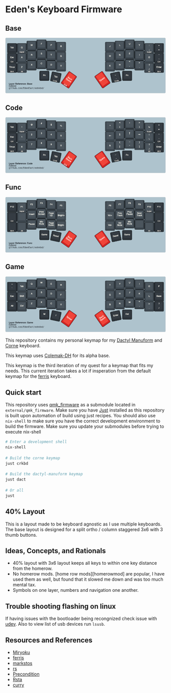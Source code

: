 # Eden's Keyboard Firmware

## Base

[![](./resources/base.png)][base]

## Code

[![](./resources/code.png)][code]

## Func

[![](./resources/func.png)][func]

## Game

[![](./resources/game.png)][game]

[base]: http://www.keyboard-layout-editor.com/##@_backcolor=%23AEC3CD&switchMount=cherry&pcb:false&plate:true%3B&@_x:3&c=%233d474f&t=%23F7EEE3&a:7%3B&=F&_x:8%3B&=U%3B&@_y:-0.87&x:2%3B&=W&_x:1%3B&=P&_x:6%3B&=L&_x:1%3B&=Y%3B&@_y:-0.8799999999999999&x:5%3B&=B&_x:4%3B&=J%3B&@_y:-0.87&c=%232c3339%3B&=Tab&_c=%233d474f%3B&=Q%0A%0A%0A%0ASuper&_x:12&a:5%3B&=%2F:%0A%2F%3B%0A%0A%0ASuper&_c=%232c3339%3B&=+%0A%2F=%3B&@_y:-0.3799999999999999&x:3&c=%233d474f&a:7%3B&=S&_x:8%3B&=E%3B&@_y:-0.8700000000000001&x:2%3B&=R&_x:1%3B&=T&_x:6%3B&=N&_x:1%3B&=I%3B&@_y:-0.8799999999999999&x:5%3B&=G&_x:4%3B&=M%3B&@_y:-0.8700000000000001&c=%232c3339%3B&=Esc%0A%0A%0A%0ACtrl&_c=%233d474f%3B&=A&_x:12%3B&=O&_c=%232c3339&a:5%3B&=%22%0A'%0A%0A%0ACtrl%3B&@_y:-0.3799999999999999&x:3&c=%233d474f&a:7%3B&=C&_x:8&a:5%3B&=%3C%0A,%3B&@_y:-0.8700000000000001&x:2&a:7%3B&=X&_x:1%3B&=D&_x:6%3B&=H&_x:1&a:5%3B&=%3E%0A.%3B&@_y:-0.8799999999999999&x:5&a:7%3B&=V&_x:4%3B&=K%3B&@_y:-0.8700000000000001&c=%232c3339%3B&=Tmux%0A%0A%0A%0AShift&_c=%233d474f%3B&=Z%0A%0A%0A%0AAlt&_x:12&a:5%3B&=%3F%0A%2F%2F%0A%0A%0AAlt&_c=%232c3339&a:7%3B&=Enter%0A%0A%0A%0AShift%3B&@_y:-0.17999999999999972&x:11.75%3B&=Fn%3B&@_y:0.09999999999999964&c=%23cccccc&t=%232c3339&a:4&w:4.5&d:true%3B&=%3Cb%3ELayer%20Reference%2F:%20Base%3C%2F%2Fb%3E%0A%3Ctt%3Egithub.com%2F%2FEdenEast%2F%2Fednkbd%2F%2F%3C%2F%2Ftt%3E%0A%0A%0A%0A%0AEdnkbd%3B&@_ry:0.25&y:2.95&x:3.3&c=%232c3339&t=%23F7EEE3&a:7%3B&=Fn%3B&@_r:12&ry:1.75&y:0.5&x:4.8%3B&=Tab%0A%0A%0A%0ACode%3B&@_r:35&rx:6.5&ry:4.25&y:-0.75&x:-0.75&c=%23d12424&t=%23ffffff&h:1.5%3B&=Back%20Space%0A%0A%0A%0AShift%3B&@_r:-35&rx:13&y:-2.75&x:-3.0999999999999996&h:1.5%3B&=Space%3B&@_r:-12&rx:0&ry:0&y:5.55&x:9.55&c=%232c3339&t=%23F7EEE3&a:5%3B&=%2F_%0A-%0A%0A%0ACode
[code]: http://www.keyboard-layout-editor.com/##@_backcolor=%23AEC3CD&switchMount=cherry&pcb:false&plate:true%3B&@_x:3&c=%233d474f&t=%23F7EEE3&a:7%3B&=%23&_x:8%3B&=*%3B&@_y:-0.87&x:2%3B&=%2F@&_x:1%3B&=$&_x:6&a:5%3B&=%3C%0A(&_x:1%3B&=%3E%0A)%3B&@_y:-0.8799999999999999&x:5&a:7%3B&=%25&_x:4%3B&=%5E%3B&@_y:-0.87&c=%232c3339%3B&=Tab&_c=%233d474f%3B&=!%0A%0A%0A%0ASuper&_x:12%3B&=!%2F=%0A%0A%0A%0ASuper&_c=%232c3339&a:5%3B&=+%0A%2F=%3B&@_y:-0.3799999999999999&x:3&c=%233d474f&a:7%3B&=3&_x:8%3B&=%3Ci%20class%2F='fa%20fa-long-arrow-up'%3E%3C%2F%2Fi%3E%3B&@_y:-0.8700000000000001&x:2%3B&=2&_x:1%3B&=4&_x:6%3B&=%3Ci%20class%2F='fa%20fa-long-arrow-down'%3E%3C%2F%2Fi%3E&_x:1%3B&=%3Ci%20class%2F='fa%20fa-long-arrow-right'%3E%3C%2F%2Fi%3E%3B&@_y:-0.8799999999999999&x:5%3B&=5&_x:4%3B&=%3Ci%20class%2F='fa%20fa-long-arrow-left'%3E%3C%2F%2Fi%3E%3B&@_y:-0.8700000000000001&c=%232c3339%3B&=Esc%0A%0A%0A%0ACtrl&_c=%233d474f%3B&=1&_x:12&a:5%3B&=%7C%0A%5C&_c=%232c3339%3B&=%22%0A'%0A%0A%0ACtrl%3B&@_y:-0.3799999999999999&x:3&c=%233d474f&a:7%3B&=8&_x:8&a:5%3B&=%2F_%0A-%3B&@_y:-0.8700000000000001&x:2&a:7%3B&=7&_x:1%3B&=9&_x:6&a:5%3B&=%7B%0A%5B&_x:1%3B&=%7D%0A%5D%3B&@_y:-0.8799999999999999&x:5&a:7%3B&=0&_x:4%3B&=%2F&%3B&@_y:-0.8700000000000001&c=%232c3339%3B&=Tmux%0A%0A%0A%0AShift&_c=%233d474f%3B&=6%0A%0A%0A%0AAlt&_x:12&a:5%3B&=%3F%0A%2F%2F%0A%0A%0AAlt&_c=%232c3339&a:7%3B&=Enter%0A%0A%0A%0AShift%3B&@_y:-0.17999999999999972&x:11.75%3B&=Fn%3B&@_y:0.09999999999999964&c=%23cccccc&t=%232c3339&a:4&w:4.5&d:true%3B&=%3Cb%3ELayer%20Reference%2F:%20Code%3C%2F%2Fb%3E%0A%3Ctt%3Egithub.com%2F%2FEdenEast%2F%2Fednkbd%2F%2F%3C%2F%2Ftt%3E%0A%0A%0A%0A%0AEdnkbd%3B&@_ry:0.25&y:2.95&x:3.3&c=%232c3339&t=%23F7EEE3&a:7%3B&=Fn%3B&@_r:12&ry:1.75&y:0.5&x:4.8%3B&=Tab%0A%0A%0A%0ACode%3B&@_r:35&rx:6.5&ry:4.25&y:-0.75&x:-0.75&c=%23d12424&t=%23ffffff&h:1.5%3B&=Back%20Space%0A%0A%0A%0AShift%3B&@_r:-35&rx:13&y:-2.75&x:-3.0999999999999996&h:1.5%3B&=Space%3B&@_r:-12&rx:0&ry:0&y:5.55&x:9.55&c=%232c3339&t=%23F7EEE3&a:5%3B&=%2F_%0A-%0A%0A%0ACode
[func]: http://www.keyboard-layout-editor.com/##@_backcolor=%23AEC3CD&switchMount=cherry&pcb:false&plate:true%3B&@_x:3&c=%233d474f&t=%23F7EEE3&a:7%3B&=F3&_x:8%3B&=F8%3B&@_y:-0.87&x:2%3B&=F2&_x:1%3B&=F4&_x:6%3B&=F7&_x:1%3B&=F9%3B&@_y:-0.8799999999999999&x:5%3B&=F5&_x:4%3B&=F6%3B&@_y:-0.87&c=%232c3339%3B&=F12&_c=%233d474f%3B&=F1%0A%0A%0A%0ASuper&_x:12%3B&=F10%0A%0A%0A%0ASuper&_c=%232c3339%3B&=F11%3B&@_y:-0.3799999999999999&x:3&c=%233d474f%3B&=Print%20Screen&_x:8%3B&=Play%20Pause%3B&@_y:-0.8700000000000001&x:2%3B&=Insert&_x:1%3B&=Page%20Up&_x:6%3B&=Prev%20Track&_x:1%3B&=Next%20Track%3B&@_y:-0.8799999999999999&x:5%3B&=Bright+&_x:4%3B&=Vol+%3B&@_y:-0.8700000000000001&c=%232c3339%3B&=%0A%0A%0A%0ACtrl&_c=%233d474f%3B&=&_x:12%3B&=&_c=%232c3339%3B&=%0A%0A%0A%0ACtrl%3B&@_y:-0.3799999999999999&x:3&c=%233d474f%3B&=Mic%20Mute&_x:8%3B&=Mic%20Mute%3B&@_y:-0.8700000000000001&x:2%3B&=Pause&_x:1%3B&=Page%20Down&_x:6%3B&=Vol%20Mute&_x:1%3B&=%3B&@_y:-0.8799999999999999&x:5%3B&=Bright-&_x:4%3B&=Vol-%3B&@_y:-0.8700000000000001&c=%232c3339%3B&=%0A%0A%0A%0AShift&_c=%233d474f%3B&=%0A%0A%0A%0AAlt&_x:12%3B&=%0A%0A%0A%0AAlt&_c=%232c3339%3B&=%0A%0A%0A%0AShift%3B&@_y:-0.17999999999999972&x:11.75%3B&=Game%3B&@_y:0.09999999999999964&c=%23cccccc&t=%232c3339&a:4&w:4.5&d:true%3B&=%3Cb%3ELayer%20Reference%2F:%20Func%3C%2F%2Fb%3E%0A%3Ctt%3Egithub.com%2F%2FEdenEast%2F%2Fednkbd%2F%2F%3C%2F%2Ftt%3E%0A%0A%0A%0A%0AEdnkbd%3B&@_ry:0.25&y:2.95&x:3.3&c=%232c3339&t=%23F7EEE3&a:7%3B&=Game%3B&@_r:12&ry:1.75&y:0.5&x:4.8%3B&=Reset%3B&@_r:35&rx:6.5&ry:4.25&y:-0.75&x:-0.75&c=%23d12424&t=%23ffffff&h:1.5%3B&=Back%20Space%3B&@_r:-35&rx:13&y:-2.75&x:-3.0999999999999996&h:1.5%3B&=Space%3B&@_r:-12&rx:0&ry:0&y:5.55&x:9.55&c=%232c3339&t=%23F7EEE3%3B&=Reset
[game]: http://www.keyboard-layout-editor.com/##@_backcolor=%23AEC3CD&switchMount=cherry&pcb:false&plate:true%3B&@_x:3&c=%233d474f&t=%23F7EEE3&a:7%3B&=W&_x:8%3B&=U%3B&@_y:-0.87&x:2%3B&=Q&_x:1%3B&=E&_x:6%3B&=Y&_x:1%3B&=I%3B&@_y:-0.8799999999999999&x:5%3B&=R&_x:4%3B&=T%3B&@_y:-0.87&c=%232c3339&a:5%3B&=~%0A%60&_c=%233d474f&a:7%3B&=Tab&_x:12%3B&=O&_c=%232c3339%3B&=P%3B&@_y:-0.3799999999999999&x:3&c=%233d474f%3B&=S&_x:8%3B&=J%3B&@_y:-0.8700000000000001&x:2%3B&=A&_x:1%3B&=D&_x:6%3B&=H&_x:1%3B&=K%3B&@_y:-0.8799999999999999&x:5%3B&=F&_x:4%3B&=G%3B&@_y:-0.8700000000000001&c=%232c3339%3B&=Esc&_c=%233d474f%3B&=Shift&_x:12%3B&=L&_c=%232c3339%3B&=Base%3B&@_y:-0.3799999999999999&x:3&c=%233d474f%3B&=X&_x:8%3B&=M%3B&@_y:-0.8700000000000001&x:2%3B&=Z&_x:1%3B&=C&_x:6%3B&=N&_x:1&a:5%3B&=%3C%0A,%3B&@_y:-0.8799999999999999&x:5&a:7%3B&=V&_x:4%3B&=B%3B&@_y:-0.8700000000000001&c=%232c3339%3B&=Alt&_c=%233d474f%3B&=Ctrl&_x:12&a:5%3B&=%3E%0A.&_c=%232c3339%3B&=%3F%0A%2F%2F%3B&@_y:-0.17999999999999972&x:11.75&a:7%3B&=Del%3B&@_y:0.09999999999999964&c=%23cccccc&t=%232c3339&a:4&w:4.5&d:true%3B&=%3Cb%3ELayer%20Reference%2F:%20Game%3C%2F%2Fb%3E%0A%3Ctt%3Egithub.com%2F%2FEdenEast%2F%2Fednkbd%2F%2F%3C%2F%2Ftt%3E%0A%0A%0A%0A%0AEdnkbd%3B&@_ry:0.25&y:2.95&x:3.3&c=%232c3339&t=%23F7EEE3&a:7%3B&=M%3B&@_r:12&ry:1.75&y:0.5&x:4.8%3B&=I%3B&@_r:35&rx:6.5&ry:4.25&y:-0.75&x:-0.75&c=%23d12424&t=%23ffffff&h:1.5%3B&=Space%3B&@_r:-35&rx:13&y:-2.75&x:-3.0999999999999996&h:1.5%3B&=Back%20Space%3B&@_r:-12&rx:0&ry:0&y:5.55&x:9.55&c=%232c3339&t=%23F7EEE3%3B&=Enter

This repository contains my personal keymap for my [Dactyl Manuform][dactman-repo] and [Corne] keyboard.

This keymap uses [Colemak-DH] for its alpha base.

This keymap is the third iteration of my quest for a keymap that fits my needs. This current
iteration takes a lot if insperation from the default keymap for the [ferris] keyboard.

[colemak-dh]: https://colemakmods.github.io/mod-dh/
[rs]: https://github.com/qmk/qmk_firmware/blob/2d5c16/keyboards/crkbd/keymaps/rs/readme.md
[miryoku]: https://github.com/manna-harbour/qmk_firmware/blob/miryoku/users/manna-harbour_miryoku/miryoku.org
[dactman-repo]: https://github.com/edeneast/dactyl-manuform
[corne]: https://github.com/foostan/crkbd
[ferris]: https://github.com/qmk/qmk_firmware/tree/master/keyboards/ferris/keymaps/default

## Quick start

This repository uses [qmk_firmware] as a submodule located in `external/qmk_firmware`. Make sure you
have [Just] installed as this repository is built upon automation of build using just recipes. You
should also use `nix-shell` to make sure you have the correct development environment to build the
firmware. Make sure you update your submodules before trying to execute nix-shell

```bash
# Enter a development shell
nix-shell

# Build the corne keymap
just crkbd

# Build the dactyl-manuform keymap
just dact

# Or all
just
```

[qmk_firmware]: https://github.com/qmk/qmk_firmware
[just]: https://github.com/casey/just

## 40% Layout

This is a layout made to be keyboard agnostic as I use multiple keyboards. The base layout is
designed for a split ortho / column staggered 3x6 with 3 thumb buttons.

## Ideas, Concepts, and Rationals

-   40% layout with 3x6 layout keeps all keys to within one key distance from the homerow.
-   No homerow mods. [home row mods][homerowmod] are popular, I have used them as well, but found that
    it slowed me down and was too much mental tax.
-   Symbols on one layer, numbers and navigation one another.

## Trouble shooting flashing on linux

If having issues with the bootloader being recongnized check issue with [udev]. Also to view list of
usb devices run `lsusb`.

[udev]: https://beta.docs.qmk.fm/faqs/faq_build#linux-udev-rules-id-linux-udev-rules

## Resources and References

-   [Miryoku]
-   [ferris](https://github.com/qmk/qmk_firmware/tree/master/keyboards/ferris/keymaps/default)
-   [markstos](https://github.com/markstos/qmk_firmware/blob/markstos/keyboards/crkbd/keymaps/markstos/README.md)
-   [rs](https://github.com/qmk/qmk_firmware/tree/master/keyboards/crkbd/keymaps/rs)
-   [Precondition](https://github.com/precondition/dactyl-manuform-keymap/)
-   [Rsta](https://github.com/rstacruz/my_qmk_keymaps)
-   [curry](./external/qmk_firmware/users/curry/README.md)
